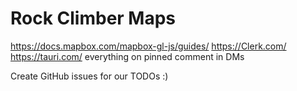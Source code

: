 # Rock Climber Maps

https://docs.mapbox.com/mapbox-gl-js/guides/
https://Clerk.com/
https://tauri.com/
everything on pinned comment in DMs

Create GitHub issues for our TODOs :)
